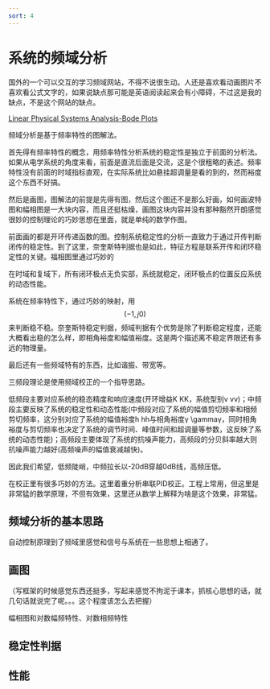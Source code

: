 ```yaml
---
sort: 4
---
```

# 系统的频域分析

国外的一个可以交互的学习频域网站，不得不说很生动。人还是喜欢看动画图片不喜欢看公式文字的，如果说缺点那可能是英语阅读起来会有小障碍，不过这是我的缺点，不是这个网站的缺点。

[Linear Physical Systems Analysis-Bode Plots](https://lpsa.swarthmore.edu/Bode/Bode.html)



频域分析是基于频率特性的图解法。

首先得有频率特性的概念，用频率特性分析系统的稳定性是独立于前面的分析法。如果从电学系统的角度来看，前面是直流后面是交流，这是个很粗略的表述。频率特性没有前面的时域指标直观，在实际系统比如悬挂超调量是看的到的，然而裕度这个东西不好搞。

然后是画图，图解法的前提是先得有图，然后这个图还不是那么好画，如何画波特图和幅相图是一大块内容，而且还挺枯燥，画图这块内容并没有那种豁然开朗感觉很妙的控制理论的巧妙思想在里面，就是单纯的数学作图。



前面画的都是开环传递函数的图。控制系统稳定性的分析一直致力于通过开传判断闭传的稳定性。到了这里，奈奎斯特判据也是如此，特征方程是联系开传和闭环稳定性的关键。福相图里通过巧妙的

在时域和复域下，所有闭环极点无负实部，系统就稳定，闭环极点的位置反应系统的动态性能。

系统在频率特性下，通过巧妙的映射，用$$ (-1,j0) $$来判断稳不稳。奈奎斯特稳定判据，频域判据有个优势是除了判断稳定程度，还能大概看出稳的怎么样，即相角裕度和幅值裕度。这是两个描述离不稳定界限还有多远的物理量。


最后还有一些频域特有的东西，比如谐振、带宽等。


三频段理论是使用频域校正的一个指导思路。

低频段主要对应系统的稳态精度和响应速度(开环增益K KK，系统型别v vv)；中频段主要反映了系统的稳定性和动态性能(中频段对应了系统的幅值剪切频率和相频剪切频率，这分别对应了系统的幅值裕度h hh与相角裕度γ \gammaγ，同时相角裕度与剪切频率也决定了系统的调节时间、峰值时间和超调量等参数，这反映了系统的动态性能)；高频段主要体现了系统的抗噪声能力，高频段的分贝斜率越大则抗噪声能力越好(高频噪声的幅值衰减越快)。

因此我们希望，低频陡峭，中频拉长以-20dB穿越0dB线，高频压低。


在校正里有很多巧妙的方法。这里着重分析串联PID校正。工程上常用，但这里是非常猛的数学原理，不但有效果，这里还从数学上解释为啥是这个效果，非常猛。

## 频域分析的基本思路

自动控制原理到了频域里感觉和信号与系统在一些思想上相通了。



## 画图

（写框架的时候感觉东西还挺多，写起来感觉不拘泥于课本，抓核心思想的话，就几句话就说完了呢。。。这个程度该怎么去把握）


幅相图和对数幅频特性、对数相频特性
 



## 稳定性判据

## 性能


